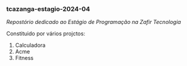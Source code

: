 ### tcazanga-estagio-2024-04
 *Repostório dedicado ao Estágio de Programação na Zafir Tecnologia*

 Constituido por vários projctos:
 1. Calculadora
 2. Acme
 3. Fitness
